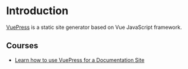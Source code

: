 # Introduction
[VuePress](https://vuepress.vuejs.org) is a static site generator based on Vue JavaScript framework.

## Courses
- [Learn how to use VuePress for a Documentation Site](https://www.youtube.com/watch?v=5Kqyhu_eIcw)